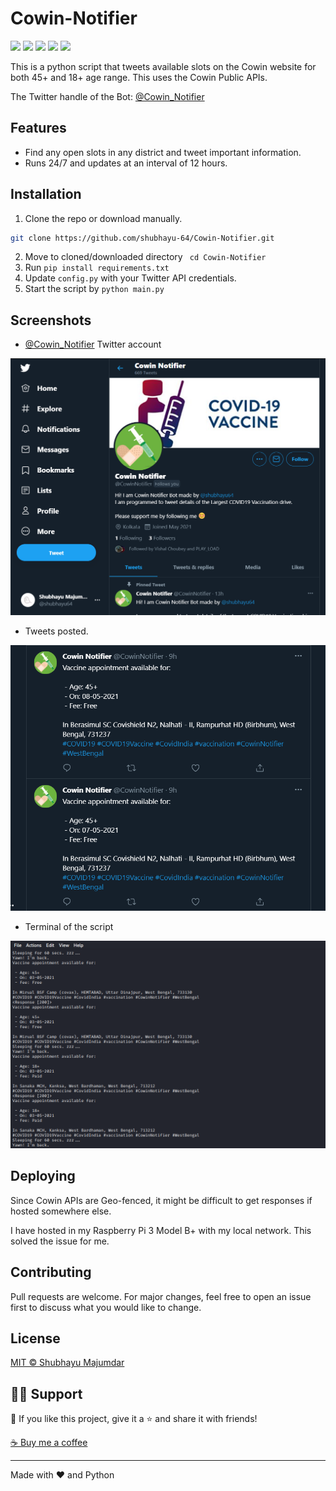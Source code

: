 # Cowin-Notifier

<p align='left'>
<a href="https://github.com/shubhayu-64/Cowin-Notifier/issues" alt="Open Issues"><img src="https://img.shields.io/github/issues/shubhayu-64/Cowin-Notifier"></a>    <a href="https://github.com/shubhayu-64/Cowin-Notifier/network/members" alt="Repository Forks"><img src="https://img.shields.io/github/forks/shubhayu-64/Cowin-Notifier"></a>  <a href="https://github.com/shubhayu-64/Cowin-Notifier/stargazers" alt="Repository Stargazers"><img src="https://img.shields.io/github/stars/shubhayu-64/Cowin-Notifier"></a>   <a href="https://github.com/shubhayu-64/Cowin-Notifier/blob/main/LICENSE" alt="Repository License"><img src="https://img.shields.io/github/license/shubhayu-64/Cowin-Notifier"></a>  <a href="https://twitter.com/cowin_notifier" alt="Twitter Handle"><img src="https://img.shields.io/twitter/url?style=social&url=https%3A%2F%2Fgithub.com%2Fshubhayu-64%2FCowin-Notifier"></a>
</p>

This is a python script that tweets available slots on the Cowin website for both 45+ and 18+ age range. This uses the Cowin Public APIs.

The Twitter handle of the Bot: [@Cowin_Notifier](https://twitter.com/cowin_notifier)

## Features

- Find any open slots in any district and tweet important information.
- Runs 24/7 and updates at an interval of 12 hours.

## Installation

1. Clone the repo or download manually.

```bash
git clone https://github.com/shubhayu-64/Cowin-Notifier.git
```

2. Move to cloned/downloaded directory ` cd Cowin-Notifier`
3. Run `pip install requirements.txt`
4. Update `config.py` with your Twitter API credentials.
5. Start the script by `python main.py`


## Screenshots
- [@Cowin_Notifier](https://twitter.com/cowin_notifier) Twitter account

![Profile Image](/img/profile.png)

- Tweets posted.

![Tweets Image](/img/tweets.png)

- Terminal of the script

![Terminal Image](/img/terminal.png)

## Deploying

Since Cowin APIs are Geo-fenced, it might be difficult to get responses if hosted somewhere else.

I have hosted in my Raspberry Pi 3 Model B+ with my local network. This solved the issue for me.

## Contributing

Pull requests are welcome. For major changes, feel free to open an issue first to discuss what you would like to change.

## License

[MIT © Shubhayu Majumdar](https://github.com/shubhayu-64/Cowin-Notifier/blob/main/LICENSE)

## 🙋‍♂️ Support

💙 If you like this project, give it a ⭐ and share it with friends!

[☕ Buy me a coffee](https://www.buymeacoffee.com/shubhayu64)

---

Made with ❤️ and Python
